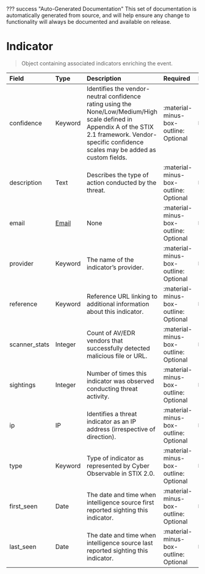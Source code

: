 ??? success "Auto-Generated Documentation"
    This set of documentation is automatically generated from source, and will help ensure any change to functionality will always be documented and available on release.

# Indicator

> Object containing associated indicators enriching the event.

| Field | Type | Description | Required | Default |
| :--- | :--- | :--- | :--- | :--- |
| confidence | Keyword | Identifies the vendor-neutral confidence rating using the None/Low/Medium/High scale defined in Appendix A of the STIX 2.1 framework. Vendor-specific confidence scales may be added as custom fields. | :material-minus-box-outline: Optional | `None` |
| description | Text | Describes the type of action conducted by the threat. | :material-minus-box-outline: Optional | `None` |
| email | [Email](/howler/odm/class/email) | None | :material-minus-box-outline: Optional | `None` |
| provider | Keyword | The name of the indicator’s provider. | :material-minus-box-outline: Optional | `None` |
| reference | Keyword | Reference URL linking to additional information about this indicator. | :material-minus-box-outline: Optional | `None` |
| scanner_stats | Integer | Count of AV/EDR vendors that successfully detected malicious file or URL. | :material-minus-box-outline: Optional | `None` |
| sightings | Integer | Number of times this indicator was observed conducting threat activity. | :material-minus-box-outline: Optional | `None` |
| ip | IP | Identifies a threat indicator as an IP address (irrespective of direction). | :material-minus-box-outline: Optional | `None` |
| type | Keyword | Type of indicator as represented by Cyber Observable in STIX 2.0. | :material-minus-box-outline: Optional | `None` |
| first_seen | Date | The date and time when intelligence source first reported sighting this indicator. | :material-minus-box-outline: Optional | `None` |
| last_seen | Date | The date and time when intelligence source last reported sighting this indicator. | :material-minus-box-outline: Optional | `None` |